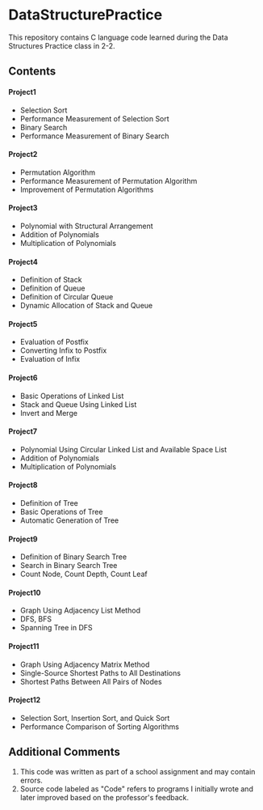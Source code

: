 # DataStructurePractice
This repository contains C language code learned during the Data Structures Practice class in 2-2.




## Contents

#### Project1
- Selection Sort
- Performance Measurement of Selection Sort
- Binary Search
- Performance Measurement of Binary Search

#### Project2
- Permutation Algorithm
- Performance Measurement of Permutation Algorithm
- Improvement of Permutation Algorithms

#### Project3
- Polynomial with Structural Arrangement
- Addition of Polynomials
- Multiplication of Polynomials

#### Project4
- Definition of Stack
- Definition of Queue
- Definition of Circular Queue
- Dynamic Allocation of Stack and Queue

#### Project5
- Evaluation of Postfix
- Converting Infix to Postfix
- Evaluation of Infix

#### Project6
- Basic Operations of Linked List
- Stack and Queue Using Linked List
- Invert and Merge

#### Project7
- Polynomial Using Circular Linked List and Available Space List
- Addition of Polynomials
- Multiplication of Polynomials

#### Project8
- Definition of Tree
- Basic Operations of Tree
- Automatic Generation of Tree

#### Project9
- Definition of Binary Search Tree
- Search in Binary Search Tree
- Count Node, Count Depth, Count Leaf

#### Project10
- Graph Using Adjacency List Method
- DFS, BFS
- Spanning Tree in DFS

#### Project11
- Graph Using Adjacency Matrix Method
- Single-Source Shortest Paths to All Destinations
- Shortest Paths Between All Pairs of Nodes

#### Project12
- Selection Sort, Insertion Sort, and Quick Sort
- Performance Comparison of Sorting Algorithms




## Additional Comments
1. This code was written as part of a school assignment and may contain errors.
2. Source code labeled as "Code" refers to programs I initially wrote and later improved based on the professor's feedback.
